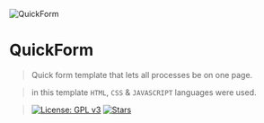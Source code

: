 ![QuickForm](https://i.hizliresim.com/kwql9W.jpg) 
# QuickForm

> Quick form template that lets all processes be on one page.

> in this template ```HTML```, ```CSS``` & ```JAVASCRIPT``` languages were used.

> [![License: GPL v3](https://img.shields.io/badge/License-GPLv3-blue.svg)](https://www.gnu.org/licenses/gpl-3.0) [![Stars](https://img.shields.io/github/stars/bedirhandogan/QuickForm)](https://github.com/bedirhandogan/QuickForm/stargazers)
